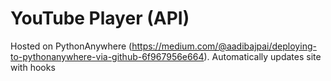 # YouTube Player (API)

Hosted on PythonAnywhere (https://medium.com/@aadibajpai/deploying-to-pythonanywhere-via-github-6f967956e664). Automatically updates site with hooks
